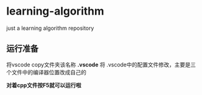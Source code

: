# learning-algorithm
just a learning algorithm repository

## 运行准备
将vscode copy文件夹该名称  **.vscode**
将 .vscode中的配置文件修改，主要是三个文件中的编译器位置改成自己的

**对着cpp文件按F5就可以运行啦**
